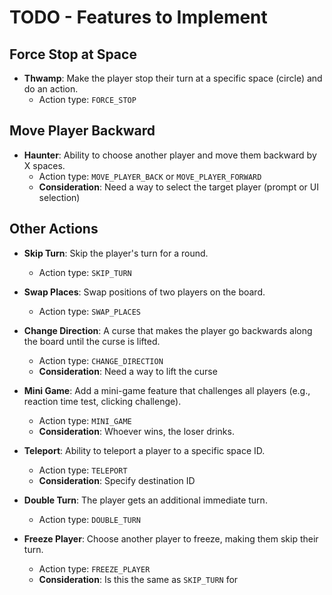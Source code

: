 # TODO - Features to Implement

## Force Stop at Space
- **Thwamp**: Make the player stop their turn at a specific space (circle) and do an action.  
  - Action type: `FORCE_STOP`

## Move Player Backward
- **Haunter**: Ability to choose another player and move them backward by X spaces.  
  - Action type: `MOVE_PLAYER_BACK` or `MOVE_PLAYER_FORWARD`
  - **Consideration**: Need a way to select the target player (prompt or UI selection)

## Other Actions
- **Skip Turn**: Skip the player's turn for a round.  
  - Action type: `SKIP_TURN`
  
- **Swap Places**: Swap positions of two players on the board.  
  - Action type: `SWAP_PLACES`

- **Change Direction**: A curse that makes the player go backwards along the board until the curse is lifted.  
  - Action type: `CHANGE_DIRECTION`
  - **Consideration**: Need a way to lift the curse

- **Mini Game**: Add a mini-game feature that challenges all players (e.g., reaction time test, clicking challenge).  
  - Action type: `MINI_GAME`
  - **Consideration**: Whoever wins, the loser drinks.

- **Teleport**: Ability to teleport a player to a specific space ID.  
  - Action type: `TELEPORT`
  - **Consideration**: Specify destination ID

- **Double Turn**: The player gets an additional immediate turn.  
  - Action type: `DOUBLE_TURN`

- **Freeze Player**: Choose another player to freeze, making them skip their turn.  
  - Action type: `FREEZE_PLAYER`
  - **Consideration**: Is this the same as `SKIP_TURN` for
